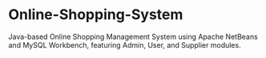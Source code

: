 # Online-Shopping-System
Java-based Online Shopping Management System using Apache NetBeans and MySQL Workbench, featuring Admin, User, and Supplier modules.
